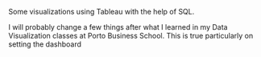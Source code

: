 Some visualizations using Tableau with the help of SQL. 

I will probably change a few things after what I learned in my Data Visualization classes at Porto Business School. This is true particularly on setting the dashboard
